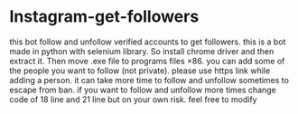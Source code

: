 # Instagram-get-followers
this bot follow and unfollow verified accounts to get followers.
this is a bot made in python with selenium library. 
So install chrome driver and then extract it.
Then move .exe file to programs files ×86.
you can add some of the people you want to follow (not private).
please use https link while adding a person.
it can take more time to follow and unfollow sometimes to escape from ban.
if you want to follow and unfollow more times change code of 18 line and 21 line but on your own risk.
feel free to modify

